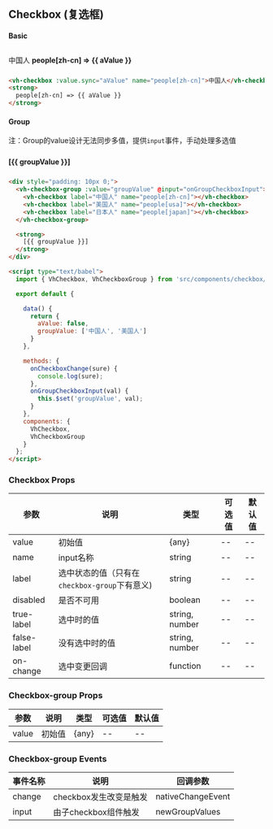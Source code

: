 ## Checkbox (复选框)

#### Basic

<div style="padding: 10px 0;">
  <vh-checkbox :value.sync="aValue" name="people[zh-cn]">中国人</vh-checkbox>
  <strong>
    people[zh-cn] => {{ aValue }}
  </strong>
</div>

```html
<vh-checkbox :value.sync="aValue" name="people[zh-cn]">中国人</vh-checkbox>
<strong>
  people[zh-cn] => {{ aValue }}
</strong>
```

#### Group

注：Group的value设计无法同步多值，提供`input`事件，手动处理多选值

<div style="padding: 10px 0;">
  <vh-checkbox-group :value="groupValue" @input="onGroupCheckboxInput">
    <vh-checkbox label="中国人" name="people[zh-cn]"></vh-checkbox>
    <vh-checkbox label="美国人" name="people[usa]"></vh-checkbox>
    <vh-checkbox label="日本人" name="people[japan]"></vh-checkbox>
  </vh-checkbox-group>

  <strong>
    [{{ groupValue }}]
  </strong>
</div>

```html
<div style="padding: 10px 0;">
  <vh-checkbox-group :value="groupValue" @input="onGroupCheckboxInput">
    <vh-checkbox label="中国人" name="people[zh-cn]"></vh-checkbox>
    <vh-checkbox label="美国人" name="people[usa]"></vh-checkbox>
    <vh-checkbox label="日本人" name="people[japan]"></vh-checkbox>
  </vh-checkbox-group>

  <strong>
    [{{ groupValue }}]
  </strong>
</div>

<script type="text/babel">
  import { VhCheckbox, VhCheckboxGroup } from 'src/components/checkbox/index';

  export default {

    data() {
      return {
        aValue: false,
        groupValue: ['中国人', '美国人']
      }
    },

    methods: {
      onCheckboxChange(sure) {
        console.log(sure);
      },
      onGroupCheckboxInput(val) {
        this.$set('groupValue', val);
      }
    },
    components: {
      VhCheckbox,
      VhCheckboxGroup
    }
  };
</script>
```

<script type="text/babel">
  import { VhCheckbox, VhCheckboxGroup } from 'src/components/checkbox/index';

  export default {

    data() {
      return {
        aValue: false,
        groupValue: ['中国人', '美国人']
      }
    },

    methods: {
      onCheckboxChange(sure) {
        console.log(sure);
      },
      onGroupCheckboxInput(val) {
        this.$set('groupValue', val);
      }
    },
    components: {
      VhCheckbox,
      VhCheckboxGroup
    }
  };
</script>

### Checkbox Props

| 参数          | 说明                              | 类型             | 可选值  | 默认值  |
| ----------- | ------------------------------- | -------------- | ---- | ---- |
| value       | 初始值                             | {any}          | --   | --   |
| name        | input名称                         | string         | --   | --   |
| label       | 选中状态的值（只有在`checkbox-group`下有意义) | string         | --   | --   |
| disabled    | 是否不可用                           | boolean        | --   | --   |
| true-label  | 选中时的值                           | string, number | --   | --   |
| false-label | 没有选中时的值                         | string, number | --   | --   |
| on-change   | 选中变更回调                          | function       | --   | --   |

### Checkbox-group Props

| 参数          | 说明                              | 类型             | 可选值  | 默认值  |
| ----------- | ------------------------------- | -------------- | ---- | ---- |
| value       | 初始值                             | {any}          | --   | --   |

### Checkbox-group Events

| 事件名称   | 说明         | 回调参数             |
| ------ | ---------- | ---------------- |
| change | checkbox发生改变是触发 | nativeChangeEvent|
| input  | 由子checkbox组件触发 | newGroupValues |
